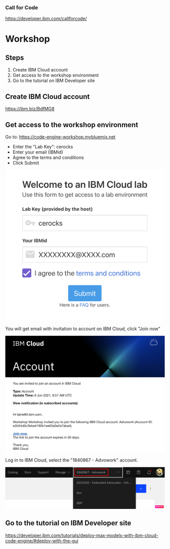 ### Call for Code

https://developer.ibm.com/callforcode/

# Workshop

## Steps

1) Create IBM Cloud account
2) Get access to the workshop environment
3) Go to the tutorial on IBM Developer site

## Create IBM Cloud account

https://ibm.biz/BdfMG8 

## Get access to the workshop environment

Go to: https://code-engine-workshop.mybluemix.net

- Enter the "Lab Key": cerocks
- Enter your email (IBMid)
- Agree to the terms and conditions
- Click Submit

![getenv](./images/getenv.png)


You will get email with invitation to account on IBM Cloud, click "Join now"

![email](./images/email.png)


Log in to IBM Cloud, select the "1840867 - Advowork" account.

![workspace](./images/workspace.png)

## Go to the tutorial on IBM Developer site

https://developer.ibm.com/tutorials/deploy-max-models-with-ibm-cloud-code-engine/#deploy-with-the-gui